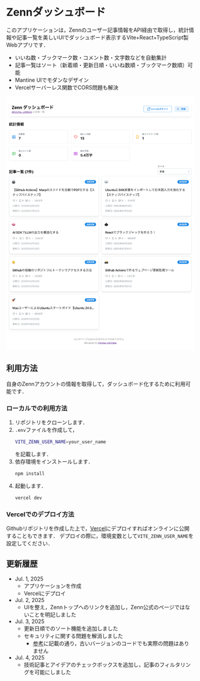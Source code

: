 # Zennダッシュボード

このアプリケーションは，Zennのユーザー記事情報をAPI経由で取得し，統計情報や記事一覧を美しいUIでダッシュボード表示するVite+React+TypeScript製Webアプリです．

- いいね数・ブックマーク数・コメント数・文字数などを自動集計
- 記事一覧はソート（新着順・更新日順・いいね数順・ブックマーク数順）可能
- Mantine UIでモダンなデザイン
- Vercelサーバーレス関数でCORS問題も解決

![デプロイ画面サンプル](src/assets/image.png)

## 利用方法
自身のZennアカウントの情報を取得して，ダッシュボード化するために利用可能です．

### ローカルでの利用方法

1. リポジトリをクローンします．
1. `.env`ファイルを作成して，
    ```bash
    VITE_ZENN_USER_NAME=your_user_name
    ```
    を記載します．
1. 依存環境をインストールします．
    ```bash
    npm install
    ```
1. 起動します．
    ```bash
    vercel dev
    ```

### Vercelでのデプロイ方法

Githubリポジトリを作成した上で，[Vercel](https://vercel.com/)にデプロイすればオンラインに公開することもできます．
デプロイの際に，環境変数として`VITE_ZENN_USER_NAME`を設定してください．


## 更新履歴
- Jul. 1, 2025
    - アプリケーションを作成
    - Vercelにデプロイ
- Jul. 2, 2025
    - UIを整え，Zennトップへのリンクを追加し，Zenn公式のページではないことを明記しました
- Jul. 3, 2025
    - 更新日順でのソート機能を追加しました
    - セキュリティに関する問題を解消しました
        - [参考](https://github.com/vercel/vercel/issues/13396#issuecomment-2956686632)に記載の通り，古いバージョンのコードでも実際の問題はありません
- Jul. 4, 2025
    - 技術記事とアイデアのチェックボックスを追加し，記事のフィルタリングを可能にしました